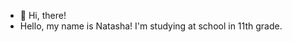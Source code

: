 - 👋 Hi, there!
- Hello, my name is Natasha! I'm studying at school in 11th grade.
<!---
Tasha-Tut/Tasha-Tut is a ✨ special ✨ repository because its `README.md` (this file) appears on your GitHub profile.
You can click the Preview link to take a look at your changes.
--->
